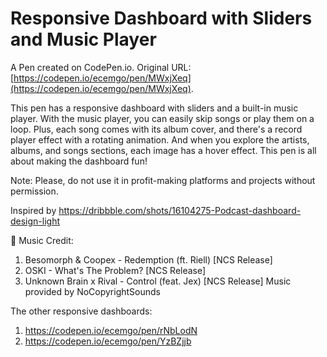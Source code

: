 # Responsive Dashboard with Sliders and Music Player

A Pen created on CodePen.io. Original URL: [https://codepen.io/ecemgo/pen/MWxjXeq](https://codepen.io/ecemgo/pen/MWxjXeq).

This pen has a responsive dashboard with sliders and a built-in music player. With the music player, you can easily skip songs or play them on a loop. Plus, each song comes with its album cover, and there's a record player effect with a rotating animation. And when you explore the artists, albums, and songs sections, each image has a hover effect. This pen is all about making the dashboard fun!

Note: Please, do not use it in profit-making platforms and projects without permission.

Inspired by https://dribbble.com/shots/16104275-Podcast-dashboard-design-light

🎵 Music Credit:
1) Besomorph & Coopex - Redemption (ft. Riell) [NCS Release]
2) OSKI - What's The Problem? [NCS Release]
3) Unknown Brain x Rival - Control (feat. Jex) [NCS Release]
Music provided by NoCopyrightSounds

The other responsive dashboards: 
1) https://codepen.io/ecemgo/pen/rNbLodN
2) https://codepen.io/ecemgo/pen/YzBZjjb
